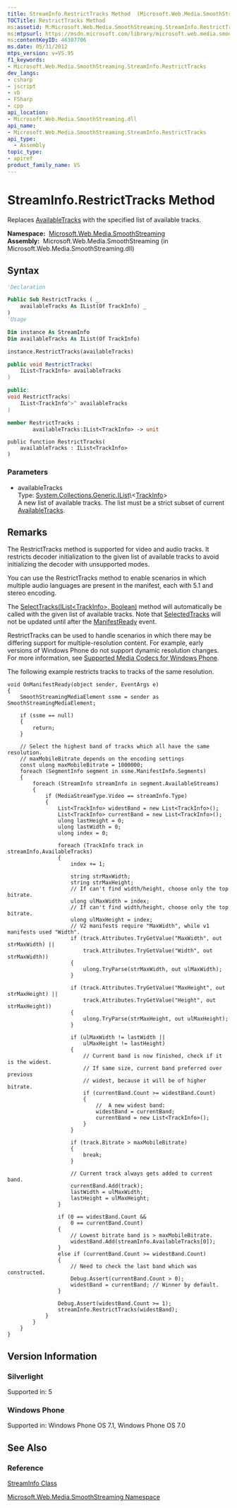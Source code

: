 ```yaml
---
title: StreamInfo.RestrictTracks Method  (Microsoft.Web.Media.SmoothStreaming)
TOCTitle: RestrictTracks Method
ms:assetid: M:Microsoft.Web.Media.SmoothStreaming.StreamInfo.RestrictTracks(System.Collections.Generic.IList{Microsoft.Web.Media.SmoothStreaming.TrackInfo})
ms:mtpsurl: https://msdn.microsoft.com/library/microsoft.web.media.smoothstreaming.streaminfo.restricttracks(v=VS.95)
ms:contentKeyID: 46307706
ms.date: 05/31/2012
mtps_version: v=VS.95
f1_keywords:
- Microsoft.Web.Media.SmoothStreaming.StreamInfo.RestrictTracks
dev_langs:
- csharp
- jscript
- vb
- FSharp
- cpp
api_location:
- Microsoft.Web.Media.SmoothStreaming.dll
api_name:
- Microsoft.Web.Media.SmoothStreaming.StreamInfo.RestrictTracks
api_type:
  - Assembly
topic_type:
- apiref
product_family_name: VS
---
```


# StreamInfo.RestrictTracks Method

Replaces [AvailableTracks](streaminfo-availabletracks-property-microsoft-web-media-smoothstreaming_1.md) with the specified list of available tracks.

**Namespace:**  [Microsoft.Web.Media.SmoothStreaming](microsoft-web-media-smoothstreaming-namespace_1.md)  
**Assembly:**  Microsoft.Web.Media.SmoothStreaming (in Microsoft.Web.Media.SmoothStreaming.dll)

## Syntax

```vb
'Declaration

Public Sub RestrictTracks ( _
    availableTracks As IList(Of TrackInfo) _
)
'Usage

Dim instance As StreamInfo
Dim availableTracks As IList(Of TrackInfo)

instance.RestrictTracks(availableTracks)
```

```csharp
public void RestrictTracks(
    IList<TrackInfo> availableTracks
)
```

```cpp
public:
void RestrictTracks(
    IList<TrackInfo^>^ availableTracks
)
```

``` fsharp
member RestrictTracks : 
        availableTracks:IList<TrackInfo> -> unit 
```

```jscript
public function RestrictTracks(
    availableTracks : IList<TrackInfo>
)
```

### Parameters

  - availableTracks  
    Type: [System.Collections.Generic.IList](https://msdn.microsoft.com/library/5y536ey6\(v=vs.95\))\<[TrackInfo](trackinfo-class-microsoft-web-media-smoothstreaming_1.md)\>  
    A new list of available tracks. The list must be a strict subset of current [AvailableTracks](streaminfo-availabletracks-property-microsoft-web-media-smoothstreaming_1.md).

## Remarks

The RestrictTracks method is supported for video and audio tracks. It restricts decoder initialization to the given list of available tracks to avoid initializing the decoder with unsupported modes.

You can use the RestrictTracks method to enable scenarios in which multiple audio languages are present in the manifest, each with 5.1 and stereo encoding.

The [SelectTracks(IList\<TrackInfo\>, Boolean)](streaminfo-selecttracks-method-microsoft-web-media-smoothstreaming_1.md) method will automatically be called with the given list of available tracks. Note that [SelectedTracks](streaminfo-selectedtracks-property-microsoft-web-media-smoothstreaming_1.md) will not be updated until after the [ManifestReady](smoothstreamingmediaelement-manifestready-event-microsoft-web-media-smoothstreaming_1.md) event.

RestrictTracks can be used to handle scenarios in which there may be differing support for multiple-resolution content. For example, early versions of Windows Phone do not support dynamic resolution changes. For more information, see [Supported Media Codecs for Windows Phone](https://msdn.microsoft.com/library/ff462087\(v=vs.92\).aspx).

The following example restricts tracks to tracks of the same resolution.

    void OnManifestReady(object sender, EventArgs e)
    {
        SmoothStreamingMediaElement ssme = sender as SmoothStreamingMediaElement;
    
        if (ssme == null)
        {
            return;
        }
    
        // Select the highest band of tracks which all have the same resolution.
        // maxMobileBitrate depends on the encoding settings
        const ulong maxMobileBitrate = 1000000; 
        foreach (SegmentInfo segment in ssme.ManifestInfo.Segments)
        {
            foreach (StreamInfo streamInfo in segment.AvailableStreams)
            {
                if (MediaStreamType.Video == streamInfo.Type)
                {
                    List<TrackInfo> widestBand = new List<TrackInfo>();
                    List<TrackInfo> currentBand = new List<TrackInfo>();
                    ulong lastHeight = 0;
                    ulong lastWidth = 0;
                    ulong index = 0;
    
                    foreach (TrackInfo track in streamInfo.AvailableTracks)
                    {
                        index += 1;
    
                        string strMaxWidth;
                        string strMaxHeight;
                        // If can't find width/height, choose only the top bitrate.
                        ulong ulMaxWidth = index; 
                        // If can't find width/height, choose only the top bitrate.
                        ulong ulMaxHeight = index; 
                        // V2 manifests require "MaxWidth", while v1 manifests used "Width".
                        if (track.Attributes.TryGetValue("MaxWidth", out strMaxWidth) ||
                            track.Attributes.TryGetValue("Width", out strMaxWidth))
                        {
                            ulong.TryParse(strMaxWidth, out ulMaxWidth);
                        }
    
                        if (track.Attributes.TryGetValue("MaxHeight", out strMaxHeight) ||
                            track.Attributes.TryGetValue("Height", out strMaxHeight))
                        {
                            ulong.TryParse(strMaxHeight, out ulMaxHeight);
                        }
    
                        if (ulMaxWidth != lastWidth ||
                            ulMaxHeight != lastHeight)
                        {
                            // Current band is now finished, check if it is the widest.
                            // If same size, current band preferred over previous
                            // widest, because it will be of higher bitrate.
                            if (currentBand.Count >= widestBand.Count)
                            {
                                //  A new widest band:
                                widestBand = currentBand;
                                currentBand = new List<TrackInfo>();
                            }
                        }
    
                        if (track.Bitrate > maxMobileBitrate)
                        {
                            break;
                        }
    
                        // Current track always gets added to current band.
                        currentBand.Add(track);
                        lastWidth = ulMaxWidth;
                        lastHeight = ulMaxHeight;
                    }
    
                    if (0 == widestBand.Count &&
                        0 == currentBand.Count)
                    {
                        // Lowest bitrate band is > maxMobileBitrate.
                        widestBand.Add(streamInfo.AvailableTracks[0]);
                    }
                    else if (currentBand.Count >= widestBand.Count)
                    {
                        // Need to check the last band which was constructed.
                        Debug.Assert(currentBand.Count > 0);
                        widestBand = currentBand; // Winner by default.
                    }
    
                    Debug.Assert(widestBand.Count >= 1);
                    streamInfo.RestrictTracks(widestBand);
                }
            }
        }
    }

## Version Information

### Silverlight

Supported in: 5  

### Windows Phone

Supported in: Windows Phone OS 7.1, Windows Phone OS 7.0  

## See Also

### Reference

[StreamInfo Class](streaminfo-class-microsoft-web-media-smoothstreaming_1.md)

[Microsoft.Web.Media.SmoothStreaming Namespace](microsoft-web-media-smoothstreaming-namespace_1.md)
